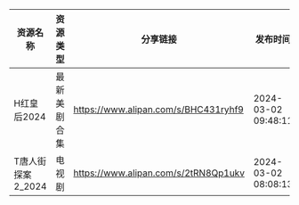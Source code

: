| 资源名称         | 资源类型   | 分享链接                                 | 发布时间                |
| ------------ | ------ | ------------------------------------ | ------------------- |
| H红皇后2024     | 最新美剧合集 | https://www.alipan.com/s/BHC431ryhf9 | 2024-03-02 09:48:11 |
| T唐人街探案2_2024 | 电视剧    | https://www.alipan.com/s/2tRN8Qp1ukv | 2024-03-02 08:08:13 |
